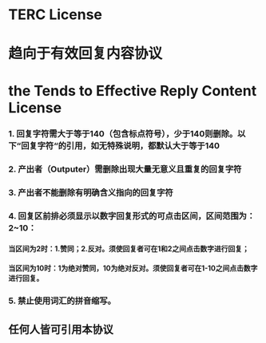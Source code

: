 # TERC License
# 趋向于有效回复内容协议
# the Tends to Effective Reply Content License

### 1. 回复字符需大于等于140（包含标点符号），少于140则删除。以下“回复字符“的引用，如无特殊说明，都默认大于等于140
### 2. 产出者（Outputer）需删除出现大量无意义且重复的回复字符
### 3. 产出者不能删除有明确含义指向的回复字符
### 4. 回复区前排必须显示以数字回复形式的可点击区间，区间范围为：2~10：
####      当区间为2时：1.赞同；2.反对。须使回复者可在1和2之间点击数字进行回复；
####      当区间为10时：1为绝对赞同，10为绝对反对。须使回复者可在1-10之间点击数字进行回复。
### 5. 禁止使用词汇的拼音缩写。

## 任何人皆可引用本协议
